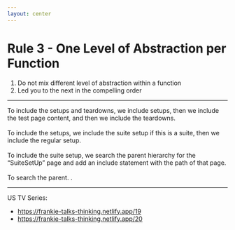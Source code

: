 ```yaml
---
layout: center
---
```


# Rule 3 - One Level of Abstraction per Function
1. Do not mix different level of abstraction within a function
2. Led you to the next in the compelling order

<!--
1. 第一点不要混合多层级在一个方法中，我们在刚才的例子中已经一起介绍了。
2. 如果每个方法都能保证它只是完成子节点，子层级的工作，那从纵向上看，所有的方法就可以自然而然地实现一个自顶向下地阅读顺序，也是由浅入深地一种阅读顺序。
-->
---

To include the setups and teardowns, we include setups, then we include the test page content, and then we include the teardowns.
<br>
<br>
To include the setups, we include the suite setup if this is a suite, then we include the
regular setup.
<br>
<br>
To include the suite setup, we search the parent hierarchy for the “SuiteSetUp” page
and add an include statement with the path of that page.
<br>
<br>
To search the parent. . 

<!--

在方法实现了自顶向下的这种阅读顺序后，对应读者是非常友好的，读代码就像是在读一个小故事。当我们阅读这些代码时，甚至时不假思索的就可以理解这些代码的意图及所在做的事情。

打开fitness code 结构图 - 那我们在自定向下的逐一层级的阅读这些代码的时候， 就和阅读一段段 To 起头的段落是一样的轻松。 所及即所得，不需要我们自己在加工一遍。

打开书中原始样例代码 - 而回过头，看书中最开始的一版代码，这个过程首先是我们自己绞尽脑汁的先去猜测和理解代码所表达的内容，最后通过我们自己的加工整理后，才能的出来这样的段落内容.

-->

---

US TV Series: 
- https://frankie-talks-thinking.netlify.app/19
- https://frankie-talks-thinking.netlify.app/20

<!--

那这个自定向下的阅读顺序，也和我之前分享的结构化思考里的纵向思考是一样的， 这个纵向思考的过程就好比是一个看美剧的过程。

第一集抛出一个大的悬念，吸引着你往下看，每一集在揭开一层面纱之后再抛出它的悬念，直到最后才把所有谜底解开。

就跟现在比较火的悬疑剧，漫长的季节， 范伟和秦昊主演的，如果上来就告诉人全是沈墨杀的， 王阳是自杀，就很难吸引你一集集的看下去。
-->
